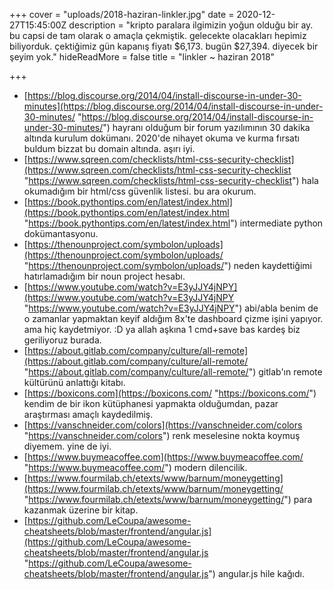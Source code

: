 +++
cover = "uploads/2018-haziran-linkler.jpg"
date = 2020-12-27T15:45:00Z
description = "kripto paralara ilgimizin yoğun olduğu bir ay. bu capsi de tam olarak o amaçla çekmiştik. gelecekte olacakları hepimiz biliyorduk. çektiğimiz gün kapanış fiyatı $6,173. bugün $27,394. diyecek bir şeyim yok."
hideReadMore = false
title = "linkler ~ haziran 2018"

+++
* [https://blog.discourse.org/2014/04/install-discourse-in-under-30-minutes](https://blog.discourse.org/2014/04/install-discourse-in-under-30-minutes/ "https://blog.discourse.org/2014/04/install-discourse-in-under-30-minutes/") hayranı olduğum bir forum yazılımının 30 dakika altında kurulum dokümanı. 2020'de nihayet okuma ve kurma fırsatı buldum bizzat bu domain altında. aşırı iyi.
* [https://www.sqreen.com/checklists/html-css-security-checklist](https://www.sqreen.com/checklists/html-css-security-checklist "https://www.sqreen.com/checklists/html-css-security-checklist") hala okumadığım bir html/css güvenlik listesi. bu ara okurum.
* [https://book.pythontips.com/en/latest/index.html](https://book.pythontips.com/en/latest/index.html "https://book.pythontips.com/en/latest/index.html") intermediate python dokümantasyonu.
* [https://thenounproject.com/symbolon/uploads](https://thenounproject.com/symbolon/uploads/ "https://thenounproject.com/symbolon/uploads/") neden kaydettiğimi hatırlamadığım bir noun project hesabı.
* [https://www.youtube.com/watch?v=E3yJJY4jNPY](https://www.youtube.com/watch?v=E3yJJY4jNPY "https://www.youtube.com/watch?v=E3yJJY4jNPY") abi/abla benim de o zamanlar yapmaktan keyif aldığım 8x'te dashboard çizme işini yapıyor. ama hiç kaydetmiyor. :D ya allah aşkına 1 cmd+save bas kardeş biz geriliyoruz burada.
* [https://about.gitlab.com/company/culture/all-remote](https://about.gitlab.com/company/culture/all-remote/ "https://about.gitlab.com/company/culture/all-remote/") gitlab'ın remote kültürünü anlattığı kitabı.
* [https://boxicons.com](https://boxicons.com/ "https://boxicons.com/") kendim de bir ikon kütüphanesi yapmakta olduğumdan, pazar araştırması amaçlı kaydedilmiş.
* [https://vanschneider.com/colors](https://vanschneider.com/colors "https://vanschneider.com/colors") renk meselesine nokta koymuş diyemem. yine de iyi.
* [https://www.buymeacoffee.com](https://www.buymeacoffee.com/ "https://www.buymeacoffee.com/") modern dilencilik.
* [https://www.fourmilab.ch/etexts/www/barnum/moneygetting](https://www.fourmilab.ch/etexts/www/barnum/moneygetting/ "https://www.fourmilab.ch/etexts/www/barnum/moneygetting/") para kazanmak üzerine bir kitap.
* [https://github.com/LeCoupa/awesome-cheatsheets/blob/master/frontend/angular.js](https://github.com/LeCoupa/awesome-cheatsheets/blob/master/frontend/angular.js "https://github.com/LeCoupa/awesome-cheatsheets/blob/master/frontend/angular.js") angular.js hile kağıdı.
